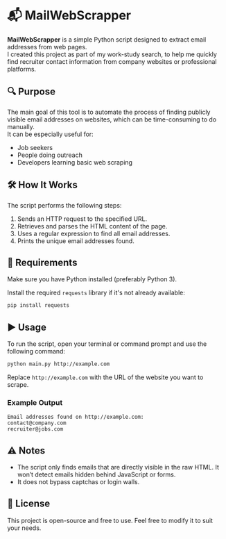 # 📬 MailWebScrapper

**MailWebScrapper** is a simple Python script designed to extract email addresses from web pages.  
I created this project as part of my work-study search, to help me quickly find recruiter contact information from company websites or professional platforms.

## 🔍 Purpose

The main goal of this tool is to automate the process of finding publicly visible email addresses on websites, which can be time-consuming to do manually.  
It can be especially useful for:

- Job seekers  
- People doing outreach  
- Developers learning basic web scraping  

## 🛠️ How It Works

The script performs the following steps:

1. Sends an HTTP request to the specified URL.  
2. Retrieves and parses the HTML content of the page.  
3. Uses a regular expression to find all email addresses.  
4. Prints the unique email addresses found.

## 🐍 Requirements

Make sure you have Python installed (preferably Python 3).

Install the required `requests` library if it's not already available:

```bash
pip install requests
```

## ▶️ Usage

To run the script, open your terminal or command prompt and use the following command:

```bash
python main.py http://example.com
```

Replace `http://example.com` with the URL of the website you want to scrape.

### Example Output

```
Email addresses found on http://example.com:
contact@company.com
recruiter@jobs.com
```

## ⚠️ Notes

- The script only finds emails that are directly visible in the raw HTML. It won’t detect emails hidden behind JavaScript or forms.
- It does not bypass captchas or login walls.

## 📄 License

This project is open-source and free to use. Feel free to modify it to suit your needs.
